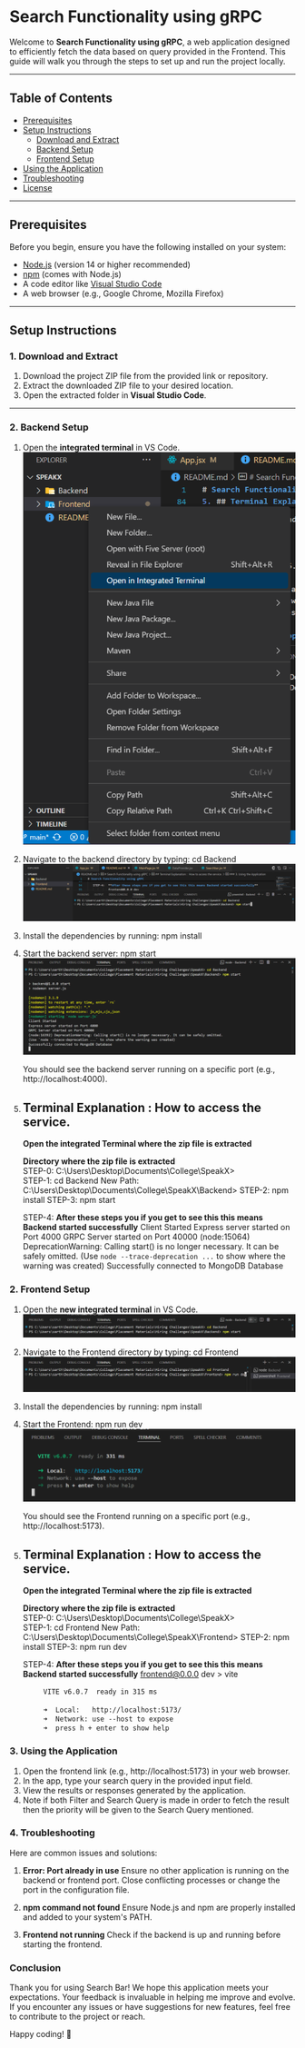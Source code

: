 # Search Functionality using gRPC

Welcome to **Search Functionality using gRPC**, a web application designed to efficiently fetch the data based on query provided in the Frontend. This guide will walk you through the steps to set up and run the project locally.

---

## Table of Contents

- [Prerequisites](#prerequisites)
- [Setup Instructions](#setup-instructions)
  - [Download and Extract](#download-and-extract)
  - [Backend Setup](#backend-setup)
  - [Frontend Setup](#frontend-setup)
- [Using the Application](#using-the-application)
- [Troubleshooting](#troubleshooting)
- [License](#license)

---

## Prerequisites

Before you begin, ensure you have the following installed on your system:

- [Node.js](https://nodejs.org/) (version 14 or higher recommended)
- [npm](https://www.npmjs.com/) (comes with Node.js)
- A code editor like [Visual Studio Code](https://code.visualstudio.com/)
- A web browser (e.g., Google Chrome, Mozilla Firefox)

---

## Setup Instructions

### 1. Download and Extract

1. Download the project ZIP file from the provided link or repository.
2. Extract the downloaded ZIP file to your desired location.
3. Open the extracted folder in **Visual Studio Code**.

---

### 2. Backend Setup

1. Open the **integrated terminal** in VS Code.
   ![Open Integrated Terminal](./Images/OpenIntegratedTerminal.png)
2. Navigate to the backend directory by typing:
   cd Backend
   ![Backend Start](./Images/BackendStart.png)
3. Install the dependencies by running:
   npm install
4. Start the backend server:
   npm start   
   ![Backend Started](./Images/BackendStarted.png)

   You should see the backend server running on a specific port (e.g., http://localhost:4000).

5. ## Terminal Explanation :  How to access the service.  
   **Open the integrated Terminal where the zip file is extracted**

   **Directory where the zip file is extracted**  
   STEP-0:  C:\Users\Desktop\Documents\College\SpeakX>  
   STEP-1:  cd Backend
            New Path: C:\Users\Desktop\Documents\College\SpeakX\Backend>
   STEP-2:  npm install
   STEP-3:  npm start

   STEP-4:  **After these steps you if you get to see this this means Backend started successfully**
            Client Started
            Express server started on Port 4000
            GRPC Server started on Port 40000
            (node:15064) DeprecationWarning: Calling start() is no longer necessary. It can be safely omitted.
            (Use `node --trace-deprecation ...` to show where the warning was created)
            Successfully connected to MongoDB Database


### 2. Frontend Setup

1. Open the **new integrated terminal** in VS Code.
   ![New Integrated Terminal](./Images/NewIntegratedTerminal.png)
2. Navigate to the Frontend directory by typing:
   cd Frontend
   ![Frontend Start](./Images/FrontendStart.png)
3. Install the dependencies by running:
   npm install
4. Start the Frontend:
   npm run dev  
   ![Frontend Started](./Images/FrontendStarted.png)

   You should see the Frontend running on a specific port (e.g., http://localhost:5173).

5. ## Terminal Explanation :  How to access the service.  
   **Open the integrated Terminal where the zip file is extracted**

   **Directory where the zip file is extracted**  
   STEP-0:  C:\Users\Desktop\Documents\College\SpeakX>  
   STEP-1:  cd Frontend
            New Path: C:\Users\Desktop\Documents\College\SpeakX\Frontend>
   STEP-2:  npm install
   STEP-3:  npm run dev

   STEP-4:  **After these steps you if you get to see this this means Backend started successfully**
            frontend@0.0.0 dev
            > vite


            VITE v6.0.7  ready in 315 ms

            ➜  Local:   http://localhost:5173/
            ➜  Network: use --host to expose
            ➜  press h + enter to show help

### 3. Using the Application

1. Open the frontend link (e.g., http://localhost:5173) in your web browser.
2. In the app, type your search query in the provided input field.
3. View the results or responses generated by the application.
4. Note if both Filter and Search Query is made in order to fetch the result then the priority will be given to the Search Query mentioned.   

### 4. Troubleshooting
Here are common issues and solutions:

1. **Error: Port already in use**
    Ensure no other application is running on the backend or frontend port.
    Close conflicting processes or change the port in the configuration file.

2. **npm command not found**
    Ensure Node.js and npm are properly installed and added to your system's PATH.

3. **Frontend not running**
    Check if the backend is up and running before starting the frontend.

### Conclusion
Thank you for using Search Bar! We hope this application meets your expectations. Your feedback is invaluable in helping me improve and evolve.
If you encounter any issues or have suggestions for new features, feel free to contribute to the project or reach.

Happy coding! 🚀

